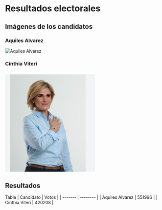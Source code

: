 # Resultados electorales 

## Imágenes de los candidatos
### Aquiles Alvarez
![Aquiles Alvarez](https://github.com/AnJoGar/AndersonJEj.github.io/blob/main/aquiles.jfif)
### Cinthia Viteri
![Cinthia Viteri](imagen1/cinthia.png)

## Resultados 

Tabla 
| Candidato | Votos   |
| ------- | -------- |
| Aquiles Alvarez  | 551996   |
| Cinthia Viteri   | 420208   |

